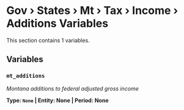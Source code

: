 # Gov › States › Mt › Tax › Income › Additions Variables

This section contains 1 variables.

## Variables

### `mt_additions`
*Montana additions to federal adjusted gross income*

**Type: `None` | Entity: None | Period: None**
